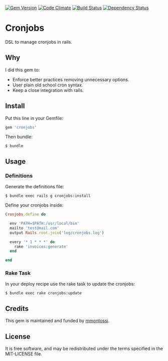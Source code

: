[![Gem Version](https://badge.fury.io/rb/cronjobs.svg)](http://badge.fury.io/rb/cronjobs)
[![Code Climate](https://codeclimate.com/github/mmontossi/cronjobs/badges/gpa.svg)](https://codeclimate.com/github/mmontossi/cronjobs)
[![Build Status](https://travis-ci.org/mmontossi/cronjobs.svg)](https://travis-ci.org/mmontossi/cronjobs)
[![Dependency Status](https://gemnasium.com/mmontossi/cronjobs.svg)](https://gemnasium.com/mmontossi/cronjobs)

# Cronjobs

DSL to manage cronjobs in rails.

## Why

I did this gem to:

- Enforce better practices removing unnecessary options.
- User plain old school cron syntax.
- Keep a close integration with rails.

## Install

Put this line in your Gemfile:
```ruby
gem 'cronjobs'
```

Then bundle:
```
$ bundle
```

## Usage

### Definitions

Generate the definitions file:
```
$ bundle exec rails g cronjobs:install
```

Define your cronjobs inside:
```ruby
Cronjobs.define do

  env 'PATH=$PATH:/usr/local/bin'
  mailto 'test@mail.com'
  output Rails.root.join('log/cronjobs.log')

  every '* 1 * * *' do
    rake 'invoices:generate'
  end

end
```

### Rake Task

In your deploy recipe use the rake task to update the cronjobs:
```
$ bundle exec rake cronjobs:update
```

## Credits

This gem is maintained and funded by [mmontossi](https://github.com/mmontossi).

## License

It is free software, and may be redistributed under the terms specified in the MIT-LICENSE file.
